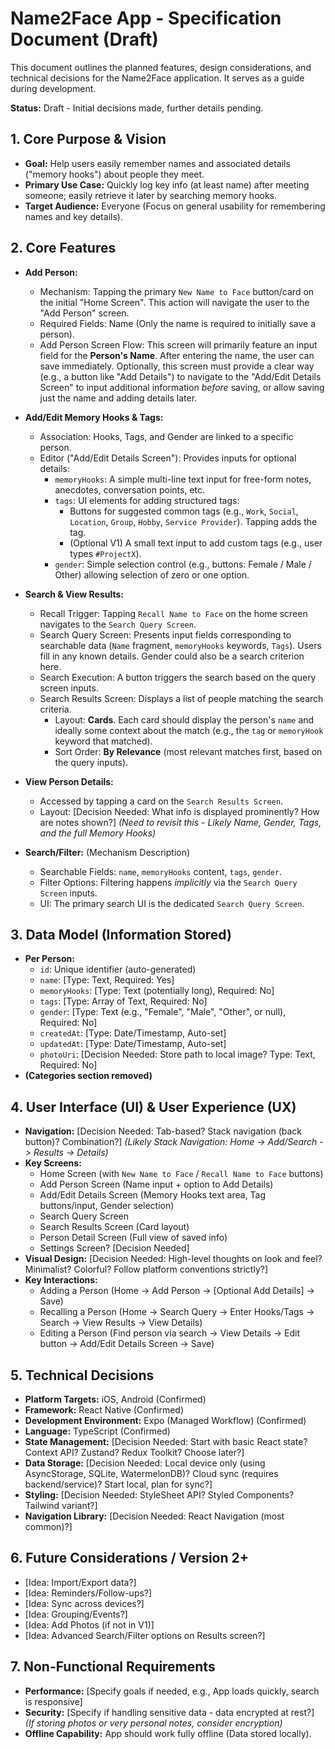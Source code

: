 # Name2Face App - Specification Document (Draft)

This document outlines the planned features, design considerations, and technical decisions for the Name2Face application. It serves as a guide during development.

**Status:** Draft - Initial decisions made, further details pending.

## 1. Core Purpose & Vision

*   **Goal:** Help users easily remember names and associated details ("memory hooks") about people they meet.
*   **Primary Use Case:** Quickly log key info (at least name) after meeting someone; easily retrieve it later by searching memory hooks.
*   **Target Audience:** Everyone (Focus on general usability for remembering names and key details).

## 2. Core Features

*   **Add Person:**
    *   Mechanism: Tapping the primary `New Name to Face` button/card on the initial "Home Screen". This action will navigate the user to the "Add Person" screen.
    *   Required Fields: Name (Only the name is required to initially save a person).
    *   Add Person Screen Flow: This screen will primarily feature an input field for the **Person's Name**. After entering the name, the user can save immediately. Optionally, this screen must provide a clear way (e.g., a button like "Add Details") to navigate to the "Add/Edit Details Screen" to input additional information *before* saving, or allow saving just the name and adding details later.

*   **Add/Edit Memory Hooks & Tags:**
    *   Association: Hooks, Tags, and Gender are linked to a specific person.
    *   Editor ("Add/Edit Details Screen"): Provides inputs for optional details:
        *   `memoryHooks`: A simple multi-line text input for free-form notes, anecdotes, conversation points, etc.
        *   `tags`: UI elements for adding structured tags:
            *   Buttons for suggested common tags (e.g., `Work`, `Social`, `Location`, `Group`, `Hobby`, `Service Provider`). Tapping adds the tag.
            *   (Optional V1) A small text input to add custom tags (e.g., user types `#ProjectX`).
        *   `gender`: Simple selection control (e.g., buttons: Female / Male / Other) allowing selection of zero or one option.

*   **Search & View Results:**
    *   Recall Trigger: Tapping `Recall Name to Face` on the home screen navigates to the `Search Query Screen`.
    *   Search Query Screen: Presents input fields corresponding to searchable data (`Name` fragment, `memoryHooks` keywords, `Tags`). Users fill in any known details. Gender could also be a search criterion here.
    *   Search Execution: A button triggers the search based on the query screen inputs.
    *   Search Results Screen: Displays a list of people matching the search criteria.
        *   Layout: **Cards**. Each card should display the person's `name` and ideally some context about the match (e.g., the `tag` or `memoryHook` keyword that matched).
        *   Sort Order: **By Relevance** (most relevant matches first, based on the query inputs).

*   **View Person Details:**
    *   Accessed by tapping a card on the `Search Results Screen`.
    *   Layout: [Decision Needed: What info is displayed prominently? How are notes shown?] *(Need to revisit this - Likely Name, Gender, Tags, and the full Memory Hooks)*

*   **Search/Filter:** (Mechanism Description)
    *   Searchable Fields: `name`, `memoryHooks` content, `tags`, `gender`.
    *   Filter Options: Filtering happens *implicitly* via the `Search Query Screen` inputs.
    *   UI: The primary search UI is the dedicated `Search Query Screen`.

## 3. Data Model (Information Stored)

*   **Per Person:**
    *   `id`: Unique identifier (auto-generated)
    *   `name`: [Type: Text, Required: Yes]
    *   `memoryHooks`: [Type: Text (potentially long), Required: No]
    *   `tags`: [Type: Array of Text, Required: No]
    *   `gender`: [Type: Text (e.g., "Female", "Male", "Other", or null), Required: No]
    *   `createdAt`: [Type: Date/Timestamp, Auto-set]
    *   `updatedAt`: [Type: Date/Timestamp, Auto-set]
    *   `photoUri`: [Decision Needed: Store path to local image? Type: Text, Required: No]
*   **(Categories section removed)**

## 4. User Interface (UI) & User Experience (UX)

*   **Navigation:** [Decision Needed: Tab-based? Stack navigation (back button)? Combination?] *(Likely Stack Navigation: Home -> Add/Search -> Results -> Details)*
*   **Key Screens:**
    *   Home Screen (with `New Name to Face` / `Recall Name to Face` buttons)
    *   Add Person Screen (Name input + option to Add Details)
    *   Add/Edit Details Screen (Memory Hooks text area, Tag buttons/input, Gender selection)
    *   Search Query Screen
    *   Search Results Screen (Card layout)
    *   Person Detail Screen (Full view of saved info)
    *   Settings Screen? [Decision Needed]
*   **Visual Design:** [Decision Needed: High-level thoughts on look and feel? Minimalist? Colorful? Follow platform conventions strictly?]
*   **Key Interactions:**
    *   Adding a Person (Home -> Add Person -> [Optional Add Details] -> Save)
    *   Recalling a Person (Home -> Search Query -> Enter Hooks/Tags -> Search -> View Results -> View Details)
    *   Editing a Person (Find person via search -> View Details -> Edit button -> Add/Edit Details Screen -> Save)

## 5. Technical Decisions

*   **Platform Targets:** iOS, Android (Confirmed)
*   **Framework:** React Native (Confirmed)
*   **Development Environment:** Expo (Managed Workflow) (Confirmed)
*   **Language:** TypeScript (Confirmed)
*   **State Management:** [Decision Needed: Start with basic React state? Context API? Zustand? Redux Toolkit? Choose later?]
*   **Data Storage:** [Decision Needed: Local device only (using AsyncStorage, SQLite, WatermelonDB)? Cloud sync (requires backend/service)? Start local, plan for sync?]
*   **Styling:** [Decision Needed: StyleSheet API? Styled Components? Tailwind variant?]
*   **Navigation Library:** [Decision Needed: React Navigation (most common)?]

## 6. Future Considerations / Version 2+

*   [Idea: Import/Export data?]
*   [Idea: Reminders/Follow-ups?]
*   [Idea: Sync across devices?]
*   [Idea: Grouping/Events?]
*   [Idea: Add Photos (if not in V1)]
*   [Idea: Advanced Search/Filter options on Results screen?]

## 7. Non-Functional Requirements

*   **Performance:** [Specify goals if needed, e.g., App loads quickly, search is responsive]
*   **Security:** [Specify if handling sensitive data - data encrypted at rest?] *(If storing photos or very personal notes, consider encryption)*
*   **Offline Capability:** App should work fully offline (Data stored locally).